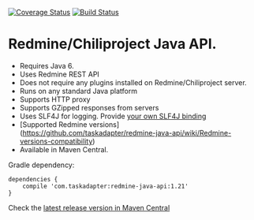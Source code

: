 [![Coverage Status](https://coveralls.io/repos/alecharp/redmine-java-api/badge.png)](https://coveralls.io/r/alecharp/redmine-java-api)
[![Build Status](https://travis-ci.org/alecharp/redmine-java-api.png?branch=master)](https://travis-ci.org/alecharp/redmine-java-api)

# Redmine/Chiliproject Java API.

* Requires Java 6.
* Uses Redmine REST API
* Does not require any plugins installed on Redmine/Chiliproject server.
* Runs on any standard Java platform
* Supports HTTP proxy
* Supports GZipped responses from servers
* Uses SLF4J for logging. Provide [your own SLF4J binding](http://www.slf4j.org/codes.html#StaticLoggerBinder)
* [Supported Redmine versions] (https://github.com/taskadapter/redmine-java-api/wiki/Redmine-versions-compatibility)
* Available in Maven Central.

Gradle dependency:

    dependencies {
        compile 'com.taskadapter:redmine-java-api:1.21'
    }

Check the [latest release version in Maven Central](http://search.maven.org/#search%7Cgav%7C1%7Cg%3A%22com.taskadapter%22%20AND%20a%3A%22redmine-java-api%22)

